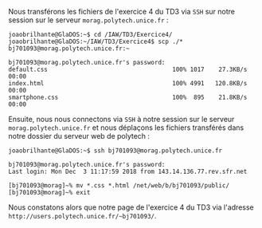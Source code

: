Nous transférons les fichiers de l'exercice 4 du TD3 via `SSH` sur notre session
sur le serveur `morag.polytech.unice.fr` :

	joaobrilhante@GlaDOS:~$ cd /IAW/TD3/Exercice4/
	joaobrilhante@GlaDOS:~/IAW/TD3/Exercice4$ scp ./* bj701093@morag.polytech.unice.fr:~

	bj701093@morag.polytech.unice.fr's password:
	default.css                                   100% 1017    27.3KB/s   00:00    
	index.html                                    100% 4991   120.8KB/s   00:00    
	smartphone.css                                100%  895    21.8KB/s   00:00

Ensuite, nous nous connectons via `SSH` à notre session sur le serveur
`morag.polytech.unice.fr` et nous déplaçons les fichiers transférés dans notre
dossier du serveur web de polytech :

	joaobrilhante@GlaDOS:~$ ssh bj701093@morag.polytech.unice.fr

	bj701093@morag.polytech.unice.fr's password:
	Last login: Mon Dec  3 11:17:59 2018 from 143.14.136.77.rev.sfr.net

	[bj701093@morag]~% mv *.css *.html /net/web/b/bj701093/public/
	[bj701093@morag]~% exit

Nous constatons alors que notre page de l'exercice 4 du TD3 via l'adresse
`http://users.polytech.unice.fr/~bj701093/`.
